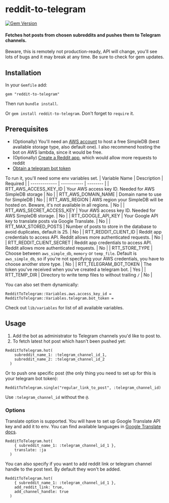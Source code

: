 reddit-to-telegram
=======================
[![Gem Version](https://badge.fury.io/rb/reddit-to-telegram.svg)](https://badge.fury.io/rb/reddit-to-telegram)

#### Fetches hot posts from chosen subreddits and pushes them to Telegram channels.

Beware, this is remotely not production-ready, API will change, you'll see lots of bugs and it may break at any time.
Be sure to check for gem updates.

## Installation
In your `Gemfile` add:
```
gem "reddit-to-telegram"
```
Then run `bundle install`.

Or `gem install reddit-to-telegram`. Don't forget to `require` it.

## Prerequisites
- (Optionally) You'll need an [AWS account](https://aws.amazon.com/) to host a free SimpleDB (best available storage type, also default one). I also recommend hosting the bot on AWS lambda, since it would be free.
- (Optionally) [Create a Reddit app](https://www.reddit.com/prefs/apps), which would allow more requests to reddit
- [Obtain a telegram bot token](https://core.telegram.org/bots/tutorial#obtain-your-bot-token)

To run it, you'll need some env variables set.
| Variable Name | Description | Required |
| ------------- | ----------- | -------- |
| RTT_AWS_ACCESS_KEY_ID     | Your AWS access key ID. Needed for AWS SimpleDB storage                                                                                                                       | No  |
| RTT_AWS_DOMAIN_NAME       | Domain name to use for SimpleDB                                                                                                                                               | No  |
| RTT_AWS_REGION            | AWS region your SimpleDB will be hosted on. Beware, it's not available in all regions.                                                                                        | No  |
| RTT_AWS_SECRET_ACCESS_KEY | Your AWS access key ID. Needed for AWS SimpleDB storage.                                                                                                                      | No  |
| RTT_GOOGLE_API_KEY        | Your Google API key to translate posts via Google Translate.                                                                                                                  | No  |
| RTT_MAX_STORED_POSTS      | Number of posts to store in the database to avoid duplicates, default is 25.                                                                                                  | No  |
| RTT_REDDIT_CLIENT_ID      | Reddit app credentials to access API. Reddit allows more authenticated requests.                                                                                              | No  |
| RTT_REDDIT_CLIENT_SECRET  | Reddit app credentials to access API. Reddit allows more authenticated requests.                                                                                              | No  |
| RTT_STORE_TYPE            | Choose between `aws_simple_db`, `memory` or `temp_file`. Default is `aws_simple_db`, so if you're not specifying your AWS credentials, you have to choose another store type. | No  |
| RTT_TELEGRAM_BOT_TOKEN    | The token you've received when you've created a telegram bot.                                                                                                                 | Yes |
| RTT_TEMP_DIR              | Directory to write temp files to without trailing `/`                                                                                                                         | No  |


You can also set them dynamically:
```
RedditToTelegram::Variables.aws.access_key_id =
RedditToTelegram::Variables.telegram.bot_token =
```
Check out `lib/variables` for list of all available variables.

## Usage

1. Add the bot as administrator to Telegram channels you'd like to post to.
2. To fetch latest hot post which hasn't been pushed yet:
```
RedditToTelegram.hot(
    subreddit_name_1: :telegram_channel_id_1,
    subreddit_name_2: :telegram_channel_id_2
  )
```
Or to push one specific post (the only thing you need to set up for this is your telegram bot token):
```
RedditToTelegram.single("regular_link_to_post", :telegram_channel_id)
```
Use `:telegram_channel_id` without the `@`.

### Options

Translate option is supported. You will have to set up Google Translate API key and add it to env. You can find available languages in [Google Translate docs](https://cloud.google.com/translate/docs/languages).
```
RedditToTelegram.hot(
    { subreddit_name_1: :telegram_channel_id_1 },
    translate: :ja
  )
```
You can also specify if you want to add reddit link or telegram channel handle to the post text. By default they won't be added.
```
RedditToTelegram.hot(
    { subreddit_name_1: :telegram_channel_id_1 },
    add_reddit_link: true,
    add_channel_handle: true
  )
```
